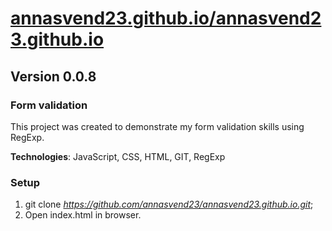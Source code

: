 # [annasvend23.github.io/annasvend23.github.io](https://annasvend23.github.io/annasvend23.github.io/)

## Version 0.0.8

### Form validation

This project was created to demonstrate my form validation skills using RegExp.

**Technologies**: JavaScript, CSS, HTML, GIT, RegExp

### Setup

1. git clone *https://github.com/annasvend23/annasvend23.github.io.git*;
2. Open index.html in browser.
